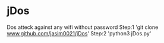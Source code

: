 # jDos
Dos atteck against any wifi without password
Step:1 'git clone www.github.com/jasim0021/jDos'
Step:2 'python3 jDos.py'
